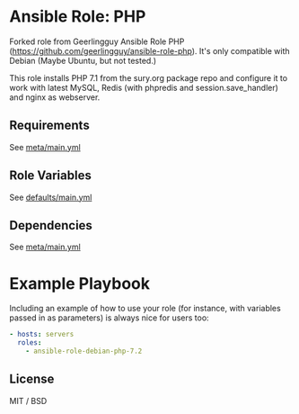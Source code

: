 # Ansible Role: PHP

Forked role from Geerlingguy Ansible Role PHP (https://github.com/geerlingguy/ansible-role-php). It's only compatible with Debian (Maybe Ubuntu, but not tested.)

This role installs PHP 7.1 from the sury.org package repo and configure it to work with latest MySQL, Redis (with phpredis and session.save_handler) and nginx as webserver.

Requirements
------------

See [meta/main.yml](meta/main.yml)

Role Variables
--------------

See [defaults/main.yml](defaults/main.yml)

Dependencies
------------

See [meta/main.yml](meta/main.yml)


# Example Playbook

Including an example of how to use your role (for instance, with variables passed in as parameters) is always nice for users too:

```yml
- hosts: servers
  roles:
    - ansible-role-debian-php-7.2
```

## License

MIT / BSD

